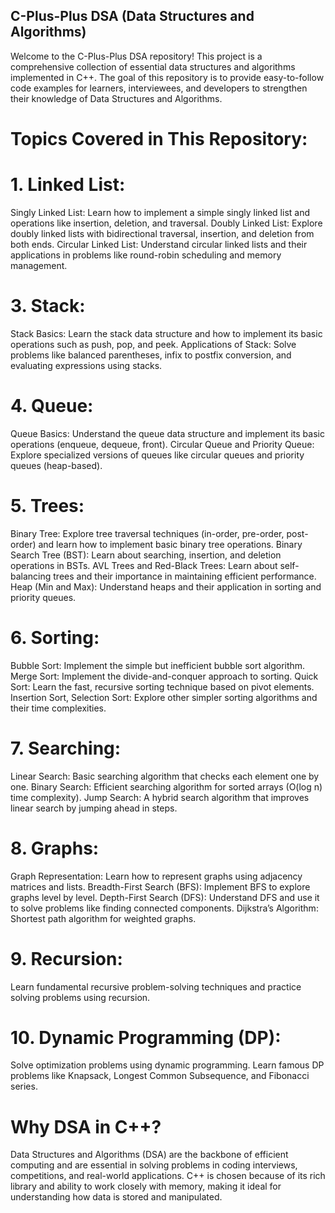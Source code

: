 ## C-Plus-Plus DSA (Data Structures and Algorithms)
Welcome to the C-Plus-Plus DSA repository! This project is a comprehensive collection of essential data structures and algorithms implemented in C++. The goal of this repository is to provide easy-to-follow code examples for learners, interviewees, and developers to strengthen their knowledge of Data Structures and Algorithms.

#  Topics Covered in This Repository:
# 1. Linked List:
Singly Linked List: Learn how to implement a simple singly linked list and operations like insertion, deletion, and traversal.
Doubly Linked List: Explore doubly linked lists with bidirectional traversal, insertion, and deletion from both ends.
Circular Linked List: Understand circular linked lists and their applications in problems like round-robin scheduling and memory management.

# 3. Stack:
Stack Basics: Learn the stack data structure and how to implement its basic operations such as push, pop, and peek.
Applications of Stack: Solve problems like balanced parentheses, infix to postfix conversion, and evaluating expressions using stacks.
# 4. Queue:
Queue Basics: Understand the queue data structure and implement its basic operations (enqueue, dequeue, front).
Circular Queue and Priority Queue: Explore specialized versions of queues like circular queues and priority queues (heap-based).
# 5. Trees:
Binary Tree: Explore tree traversal techniques (in-order, pre-order, post-order) and learn how to implement basic binary tree operations.
Binary Search Tree (BST): Learn about searching, insertion, and deletion operations in BSTs.
AVL Trees and Red-Black Trees: Learn about self-balancing trees and their importance in maintaining efficient performance.
Heap (Min and Max): Understand heaps and their application in sorting and priority queues.
# 6. Sorting:
Bubble Sort: Implement the simple but inefficient bubble sort algorithm.
Merge Sort: Implement the divide-and-conquer approach to sorting.
Quick Sort: Learn the fast, recursive sorting technique based on pivot elements.
Insertion Sort, Selection Sort: Explore other simpler sorting algorithms and their time complexities.
# 7. Searching:
Linear Search: Basic searching algorithm that checks each element one by one.
Binary Search: Efficient searching algorithm for sorted arrays (O(log n) time complexity).
Jump Search: A hybrid search algorithm that improves linear search by jumping ahead in steps.
# 8. Graphs:
Graph Representation: Learn how to represent graphs using adjacency matrices and lists.
Breadth-First Search (BFS): Implement BFS to explore graphs level by level.
Depth-First Search (DFS): Understand DFS and use it to solve problems like finding connected components.
Dijkstra’s Algorithm: Shortest path algorithm for weighted graphs.
# 9. Recursion:
Learn fundamental recursive problem-solving techniques and practice solving problems using recursion.
# 10. Dynamic Programming (DP):
Solve optimization problems using dynamic programming. Learn famous DP problems like Knapsack, Longest Common Subsequence, and Fibonacci series.
# Why DSA in C++?
Data Structures and Algorithms (DSA) are the backbone of efficient computing and are essential in solving problems in coding interviews, competitions, and real-world applications. C++ is chosen because of its rich library and ability to work closely with memory, making it ideal for understanding how data is stored and manipulated.
